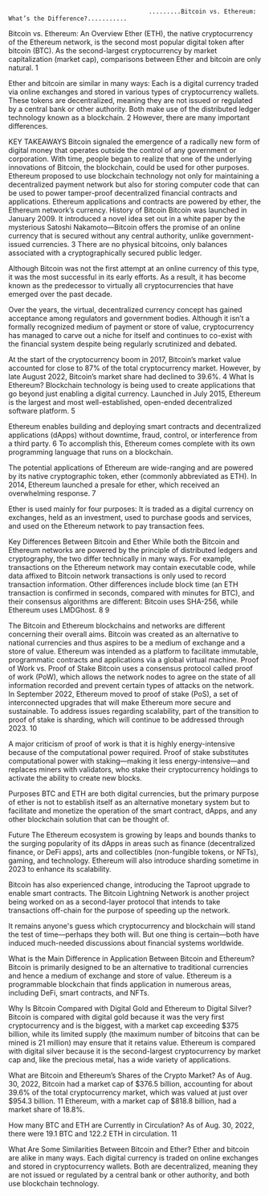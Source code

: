                                            .........Bitcoin vs. Ethereum: What’s the Difference?...........

Bitcoin vs. Ethereum: An Overview 
Ether (ETH), the native cryptocurrency of the Ethereum network, is the second most popular digital token after bitcoin (BTC). As the second-largest cryptocurrency by market capitalization (market cap), comparisons between Ether and bitcoin are only natural.
1

Ether and bitcoin are similar in many ways: Each is a digital currency traded via online exchanges and stored in various types of cryptocurrency wallets. These tokens are decentralized, meaning they are not issued or regulated by a central bank or other authority. Both make use of the distributed ledger technology known as a blockchain.
2
 However, there are many important differences.

KEY TAKEAWAYS
Bitcoin signaled the emergence of a radically new form of digital money that operates outside the control of any government or corporation.
With time, people began to realize that one of the underlying innovations of Bitcoin, the blockchain, could be used for other purposes. 
Ethereum proposed to use blockchain technology not only for maintaining a decentralized payment network but also for storing computer code that can be used to power tamper-proof decentralized financial contracts and applications.
Ethereum applications and contracts are powered by ether, the Ethereum network’s currency.
History of Bitcoin
Bitcoin was launched in January 2009. It introduced a novel idea set out in a white paper by the mysterious Satoshi Nakamoto—Bitcoin offers the promise of an online currency that is secured without any central authority, unlike government-issued currencies.
3
 There are no physical bitcoins, only balances associated with a cryptographically secured public ledger.

Although Bitcoin was not the first attempt at an online currency of this type, it was the most successful in its early efforts. As a result, it has become known as the predecessor to virtually all cryptocurrencies that have emerged over the past decade.

Over the years, the virtual, decentralized currency concept has gained acceptance among regulators and government bodies. Although it isn’t a formally recognized medium of payment or store of value, cryptocurrency has managed to carve out a niche for itself and continues to co-exist with the financial system despite being regularly scrutinized and debated.

 At the start of the cryptocurrency boom in 2017, Bitcoin’s market value accounted for close to 87% of the total cryptocurrency market. However, by late August 2022, Bitcoin’s market share had declined to 39.6%.
4
What Is Ethereum?
Blockchain technology is being used to create applications that go beyond just enabling a digital currency. Launched in July 2015, Ethereum is the largest and most well-established, open-ended decentralized software platform.
5

Ethereum enables building and deploying smart contracts and decentralized applications (dApps) without downtime, fraud, control, or interference from a third party.
6
 To accomplish this, Ethereum comes complete with its own programming language that runs on a blockchain.

The potential applications of Ethereum are wide-ranging and are powered by its native cryptographic token, ether (commonly abbreviated as ETH). In 2014, Ethereum launched a presale for ether, which received an overwhelming response.
7

Ether is used mainly for four purposes: It is traded as a digital currency on exchanges, held as an investment, used to purchase goods and services, and used on the Ethereum network to pay transaction fees.

Key Differences Between Bitcoin and Ether
While both the Bitcoin and Ethereum networks are powered by the principle of distributed ledgers and cryptography, the two differ technically in many ways. For example, transactions on the Ethereum network may contain executable code, while data affixed to Bitcoin network transactions is only used to record transaction information. Other differences include block time (an ETH transaction is confirmed in seconds, compared with minutes for BTC), and their consensus algorithms are different: Bitcoin uses SHA-256, while Ethereum uses LMDGhost.
8
9

 The Bitcoin and Ethereum blockchains and networks are different concerning their overall aims. Bitcoin was created as an alternative to national currencies and thus aspires to be a medium of exchange and a store of value. Ethereum was intended as a platform to facilitate immutable, programmatic contracts and applications via a global virtual machine. 
Proof of Work vs. Proof of Stake
Bitcoin uses a consensus protocol called proof of work (PoW), which allows the network nodes to agree on the state of all information recorded and prevent certain types of attacks on the network. In September 2022, Ethereum moved to proof of stake (PoS), a set of interconnected upgrades that will make Ethereum more secure and sustainable. To address issues regarding scalability, part of the transition to proof of stake is sharding, which will continue to be addressed through 2023.
10

A major criticism of proof of work is that it is highly energy-intensive because of the computational power required. Proof of stake substitutes computational power with staking—making it less energy-intensive—and replaces miners with validators, who stake their cryptocurrency holdings to activate the ability to create new blocks.

Purposes
BTC and ETH are both digital currencies, but the primary purpose of ether is not to establish itself as an alternative monetary system but to facilitate and monetize the operation of the smart contract, dApps, and any other blockchain solution that can be thought of.

Future
The Ethereum ecosystem is growing by leaps and bounds thanks to the surging popularity of its dApps in areas such as finance (decentralized finance, or DeFi apps), arts and collectibles (non-fungible tokens, or NFTs), gaming, and technology. Ethereum will also introduce sharding sometime in 2023 to enhance its scalability.

Bitcoin has also experienced change, introducing the Taproot upgrade to enable smart contracts. The Bitcoin Lightning Network is another project being worked on as a second-layer protocol that intends to take transactions off-chain for the purpose of speeding up the network.

It remains anyone's guess which cryptocurrency and blockchain will stand the test of time—perhaps they both will. But one thing is certain—both have induced much-needed discussions about financial systems worldwide.

What is the Main Difference in Application Between Bitcoin and Ethereum?
Bitcoin is primarily designed to be an alternative to traditional currencies and hence a medium of exchange and store of value. Ethereum is a programmable blockchain that finds application in numerous areas, including DeFi, smart contracts, and NFTs.

Why Is Bitcoin Compared with Digital Gold and Ethereum to Digital Silver?
Bitcoin is compared with digital gold because it was the very first cryptocurrency and is the biggest, with a market cap exceeding $375 billion, while its limited supply (the maximum number of bitcoins that can be mined is 21 million) may ensure that it retains value. Ethereum is compared with digital silver because it is the second-largest cryptocurrency by market cap and, like the precious metal, has a wide variety of applications.

What are Bitcoin and Ethereum’s Shares of the Crypto Market?
As of Aug. 30, 2022, Bitcoin had a market cap of $376.5 billion, accounting for about 39.6% of the total cryptocurrency market, which was valued at just over $954.3 billion.
11
 Ethereum, with a market cap of $818.8 billion, had a market share of 18.8%.

How many BTC and ETH are Currently in Circulation?
As of Aug. 30, 2022, there were 19.1 BTC and 122.2 ETH in circulation.
11

What Are Some Similarities Between Bitcoin and Ether?
Ether and bitcoin are alike in many ways. Each digital currency is traded on online exchanges and stored in cryptocurrency wallets. Both are decentralized, meaning they are not issued or regulated by a central bank or other authority, and both use blockchain technology.
